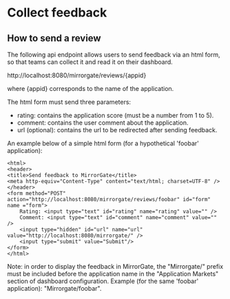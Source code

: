 # Collect feedback

## How to send a review

The following api endpoint allows users to send feedback via an html form, so that teams can collect it and read it on their dashboard.

http://localhost:8080/mirrorgate/reviews/{appid}

where {appid} corresponds to the name of the application.

The html form must send three parameters:
- rating: contains the application score (must be a number from 1 to 5).
- comment: contains the user comment about the application.
- url (optional): contains the url to be redirected after sending feedback.

An example below of a simple html form (for a hypothetical 'foobar' application):
```
<html>
<header>
<title>Send feedback to MirrorGate</title>
<meta http-equiv="Content-Type" content="text/html; charset=UTF-8" />
</header>
<form method="POST" action="http://localhost:8080/mirrorgate/reviews/foobar" id="form" name ="form">
    Rating: <input type="text" id="rating" name="rating" value="" />
    Comment: <input type="text" id="comment" name="comment" value="" />
    <input type="hidden" id="url" name="url" value="http://localhost:8080/mirrorgate/" />
    <input type="submit" value="Submit"/>
</form>
</html>
```

Note: in order to display the feedback in MirrorGate, the "Mirrorgate/" prefix must be included before the application name in the "Application Markets" section of dashboard configuration. Example (for the same 'foobar' application): "Mirrorgate/foobar".